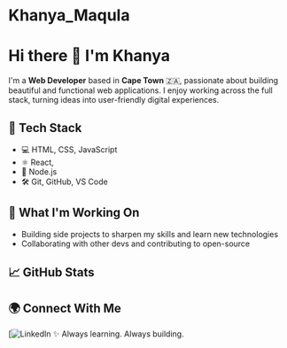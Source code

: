 # Khanya_Maqula

# Hi there 👋 I'm Khanya

I'm a **Web Developer** based in **Cape Town** 🇿🇦, passionate about building beautiful and functional web applications. I enjoy working across the full stack, turning ideas into user-friendly digital experiences.

## 🔧 Tech Stack
- 💻 HTML, CSS, JavaScript
- ⚛️ React, 
- 🐘 Node.js
- 🛠️ Git, GitHub, VS Code

## 🚀 What I'm Working On
- Building side projects to sharpen my skills and learn new technologies
- Collaborating with other devs and contributing to open-source


## 📈 GitHub Stats

## 🌍 Connect With Me
[![LinkedIn](https://www.linkedin.com/in/khanya-maqula-4226a126a/)
✨ Always learning. Always building.
